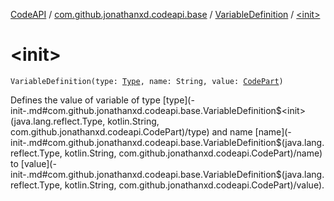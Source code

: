 [CodeAPI](../../index.md) / [com.github.jonathanxd.codeapi.base](../index.md) / [VariableDefinition](index.md) / [&lt;init&gt;](.)

# &lt;init&gt;

`VariableDefinition(type: `[`Type`](http://docs.oracle.com/javase/6/docs/api/java/lang/reflect/Type.html)`, name: String, value: `[`CodePart`](../../com.github.jonathanxd.codeapi/-code-part/index.md)`)`

Defines the value of variable of type [type](-init-.md#com.github.jonathanxd.codeapi.base.VariableDefinition$<init>(java.lang.reflect.Type, kotlin.String, com.github.jonathanxd.codeapi.CodePart)/type) and name [name](-init-.md#com.github.jonathanxd.codeapi.base.VariableDefinition$<init>(java.lang.reflect.Type, kotlin.String, com.github.jonathanxd.codeapi.CodePart)/name) to [value](-init-.md#com.github.jonathanxd.codeapi.base.VariableDefinition$<init>(java.lang.reflect.Type, kotlin.String, com.github.jonathanxd.codeapi.CodePart)/value).

